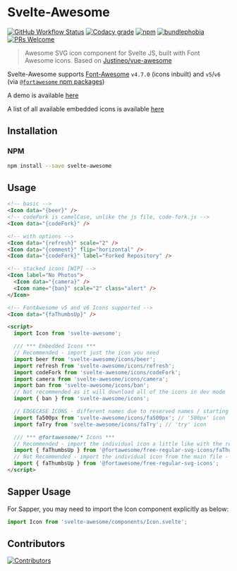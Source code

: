 # Svelte-Awesome

[![GitHub Workflow Status](https://img.shields.io/github/actions/workflow/status/RobBrazier/svelte-awesome/build.yaml?style=flat-square&branch=master)](https://github.com/RobBrazier/svelte-awesome/actions)
[![Codacy grade](https://img.shields.io/codacy/grade/5543afb1136e45e2b7bae46332f94d60?style=flat-square)](https://app.codacy.com/gh/RobBrazier/svelte-awesome/dashboard)
[![npm](https://img.shields.io/npm/v/svelte-awesome.svg?style=flat-square)](https://www.npmjs.com/package/svelte-awesome)
[![bundlephobia](https://img.shields.io/bundlephobia/minzip/svelte-awesome?style=flat-square)](https://bundlephobia.com/result?p=svelte-awesome)
[![PRs Welcome](https://img.shields.io/badge/PRs-welcome-brightgreen.svg?style=flat-square)](http://makeapullrequest.com)

> Awesome SVG icon component for Svelte JS, built with Font Awesome icons.
> Based on [Justineo/vue-awesome][vue-awesome]

Svelte-Awesome supports [Font-Awesome][font-awesome] `v4.7.0` (icons inbuilt)
and `v5`/`v6` (via [`@fortawesome` npm packages][fortawesome-icons])

A demo is available [here][demo]

A list of all available embedded icons is available [here][icons]

## Installation

### NPM

```bash
npm install --save svelte-awesome
```

## Usage

```html
<!-- basic -->
<Icon data="{beer}" />
<!-- codeFork is camelCase, unlike the js file, code-fork.js -->
<Icon data="{codeFork}" />

<!-- with options -->
<Icon data="{refresh}" scale="2" />
<Icon data="{comment}" flip="horizontal" />
<Icon data="{codeFork}" label="Forked Repository" />

<!-- stacked icons [WIP] -->
<Icon label="No Photos">
  <Icon data="{camera}" />
  <Icon name="{ban}" scale="2" class="alert" />
</Icon>

<!-- FontAwesome v5 and v6 Icons supported -->
<Icon data="{faThumbsUp}" />

<script>
  import Icon from 'svelte-awesome';

  /// *** Embedded Icons ***
  // Recommended - import just the icon you need
  import beer from 'svelte-awesome/icons/beer';
  import refresh from 'svelte-awesome/icons/refresh';
  import codeFork from 'svelte-awesome/icons/codeFork';
  import camera from 'svelte-awesome/icons/camera';
  import ban from 'svelte-awesome/icons/ban';
  // Not recommended as it will download all of the icons in dev mode
  import { ban } from 'svelte-awesome/icons';

  // EDGECASE ICONS - different names due to reserved names / starting with numbers
  import fa500px from 'svelte-awesome/icons/fa500px'; // '500px' icon
  import faTry from 'svelte-awesome/icons/faTry'; // 'try' icon

  /// *** @fortawesome/* Icons ***
  // Recommended - import the individual icon a little like with the recommended embedded icons approach above
  import { faThumbsUp } from '@fortawesome/free-regular-svg-icons/faThumbsUp';
  // Not Recommended - import the individual icon from the main file - it will download all of the icons in dev mode
  import { faThumbsUp } from '@fortawesome/free-regular-svg-icons';
</script>
```

## Sapper Usage

For Sapper, you may need to import the Icon component explicitly as below:

```javascript
import Icon from 'svelte-awesome/components/Icon.svelte';
```

## Contributors

[![Contributors](https://contrib.rocks/image?repo=robbrazier/svelte-awesome)](https://github.com/RobBrazier/svelte-awesome/graphs/contributors)

[vue-awesome]: https://github.com/Justineo/vue-awesome
[font-awesome]: https://github.com/FortAwesome/Font-Awesome
[demo]: https://robbrazier.github.io/svelte-awesome
[icons]: https://robbrazier.github.io/svelte-awesome/icons
[fortawesome-icons]: https://www.npmjs.com/search?q=%40fortawesome%20icons
